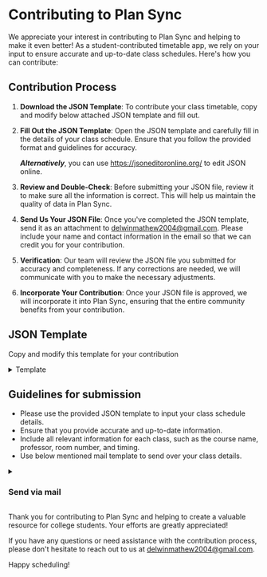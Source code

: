 # Contributing to Plan Sync

We appreciate your interest in contributing to Plan Sync and helping to make it even better! As a student-contributed timetable app, we rely on your input to ensure accurate and up-to-date class schedules. Here's how you can contribute:

## Contribution Process

1. **Download the JSON Template**: To contribute your class timetable, copy and modify below attached JSON template and fill out.

2. **Fill Out the JSON Template**: Open the JSON template and carefully fill in the details of your class schedule. Ensure that you follow the provided format and guidelines for accuracy.

   ***Alternatively***, you can use https://jsoneditoronline.org/ to edit JSON online.

5. **Review and Double-Check**: Before submitting your JSON file, review it to make sure all the information is correct. This will help us maintain the quality of data in Plan Sync.

6. **Send Us Your JSON File**: Once you've completed the JSON template, send it as an attachment to [delwinmathew2004@gmail.com](mailto:delwinmathew2004@gmail.com). Please include your name and contact information in the email so that we can credit you for your contribution.

7. **Verification**: Our team will review the JSON file you submitted for accuracy and completeness. If any corrections are needed, we will communicate with you to make the necessary adjustments.

8. **Incorporate Your Contribution**: Once your JSON file is approved, we will incorporate it into Plan Sync, ensuring that the entire community benefits from your contribution.

## JSON Template
Copy and modify this template for your contribution
<details>
  <summary>Template</summary>

```json
{
  "meta": {
    "section": "b1",
    "type": "norm-class",
    "revision": "Revision 1.0",
    "effective-date": "Aug 31, 2023",
    "contributor": "Your name here",
    "room": {
      "monday": 201,
      "tuesday": 405,
      "wednesday": 506,
      "thursday": 405,
      "friday": 504
    }
  },
  "data": {
    "monday": {
      "8.00 AM - 9.00 AM": "Engg. Lab",
      "9.00 AM - 10.00 AM": "Engg. Lab.",
      "10.00 AM - 11.00 AM": "***",
      "11.00 AM - 12.00 PM": "BEE",
      "12.00 PM - 13.00 PM": "DE&LA",
      "13.00 PM - 14.00 PM": "B. Etc"
    },
    "tuesday": {
      "8.00 AM - 9.00 AM": "Comm. Lab.",
      "9.00 AM - 10.00 AM": "Comm. Lab.",
      "10.00 AM - 11.00 AM": "Chem.",
      "11.00 AM - 12.00 PM": "DE&LA",
      "12.00 PM - 13.00 PM": "***",
      "13.20 PM - 14.20 PM": "Electives"
    },
    "wednesday": {
      "8.00 AM - 9.00 AM": "Workshop Pr.",
      "9.00 AM - 10.00 AM": "Workshop Pr.",
      "10.00 AM - 10.45 AM": "***",
      "10.45 AM - 11.45 AM": "DE&LA",
      "11.45 AM - 12.45 PM": "Chem.",
      "13.00 PM - 14.00 PM": "***"
    },
    "thursday": {
      "08:00 - 09:00": "DE&LA",
      "09:00 - 10:00": "Eng.",
      "10:00 - 11:00": "Chem.",
      "11:00 - 12:00": "B. Etc.",
      "12:00 - 13:20": "***",
      "13:20 - 14:20": "Electives"
    },
    "friday": {
      "08:00 - 09:00": "Chem. Lab.",
      "09:00 - 10:00": "Chem. Lab",
      "10:00 - 11:00": "***",
      "11:00 - 12:00": "BEE",
      "12:00 - 13:00": "Eng.",
      "13:00 - 14:00": "YHC"
    }
  }
}
```
  
</details>

## Guidelines for submission

- Please use the provided JSON template to input your class schedule details.
- Ensure that you provide accurate and up-to-date information.
- Include all relevant information for each class, such as the course name, professor, room number, and timing.
- Use below mentioned mail template to send over your class details.

<details>
  <summary><h3>Send via mail</h3></summary>
Use this template to send us your work, all the details you share will be kept confedential and will be only used for one-to-one communication.


  ```
Subject: [Your Name] - Plan Sync Class Schedule Contribution

Dear Plan Sync Team,

I hope this email finds you well. I am excited to contribute my class schedule details to Plan Sync to help fellow students stay organized. Please find below the required information:

Name: [Your Full Name]
Email: [Your Email Address]
Contact Number: [Your Phone Number]
Section: [Your section]
Branch: [Your branch]
Notes or Comments (if any): [Any additional information or comments you'd like to include]

Feel free to reach out to me if you need any further information or have questions about my contribution.

Attach valid JSON file

Best regards,
[Your Full Name]
[Your Phone Number]
[Today's Date]
```
  
</details>

Thank you for contributing to Plan Sync and helping to create a valuable resource for college students. Your efforts are greatly appreciated!

If you have any questions or need assistance with the contribution process, please don't hesitate to reach out to us at [delwinmathew2004@gmail.com](mailto:delwinmathew2004@gmail.com).

Happy scheduling!
